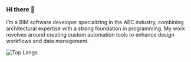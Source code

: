 ### Hi there 👋

I’m a BIM software developer specializing in the AEC industry, combining architectural expertise with a strong foundation in programming. 
My work revolves around creating custom automation tools to enhance design workflows and data management.

<!-- [![Julio's GitHub stats](https://github-readme-stats.vercel.app/api?username=jcesarpolo)](https://github.com/jcesarpolo/github-readme-stats) -->
![Top Langs](github-readme-stats-nine-sepia-94.vercel.app/api/top-langs/?username=jcesarpolo&layout=compact&theme=holi)


<!--
**jcesarpolo/jcesarpolo** is a ✨ _special_ ✨ repository because its `README.md` (this file) appears on your GitHub profile.

Here are some ideas to get you started:

- 🔭 I’m currently working on ...
- 🌱 I’m currently learning ...
- 👯 I’m looking to collaborate on ...
- 🤔 I’m looking for help with ...
- 💬 Ask me about ...
- 📫 How to reach me: ...
- 😄 Pronouns: ...
- ⚡ Fun fact: ...
-->
